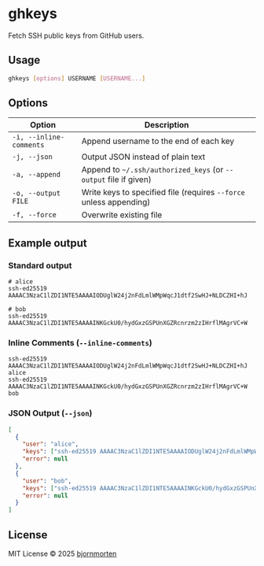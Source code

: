 # ghkeys

Fetch SSH public keys from GitHub users.

## Usage

```sh
ghkeys [options] USERNAME [USERNAME...]
```

## Options

| Option                  | Description                                                        |
| ----------------------- | ------------------------------------------------------------------ |
| `-i, --inline-comments` | Append username to the end of each key                             |
| `-j, --json`            | Output JSON instead of plain text                                  |
| `-a, --append`          | Append to `~/.ssh/authorized_keys` (or `--output` file if given)   |
| `-o, --output FILE`     | Write keys to specified file (requires `--force` unless appending) |
| `-f, --force`           | Overwrite existing file                                            |

## Example output

### Standard output

```
# alice
ssh-ed25519 AAAAC3NzaC1lZDI1NTE5AAAAIODUglW24j2nFdLmlWMpWqcJ1dtf2SwHJ+NLDCZHI+hJ

# bob
ssh-ed25519 AAAAC3NzaC1lZDI1NTE5AAAAINKGckU0/hydGxzGSPUnXGZRcnrzm2zIHrflMAgrVC+W
```

### Inline Comments (`--inline-comments`)

```
ssh-ed25519 AAAAC3NzaC1lZDI1NTE5AAAAIODUglW24j2nFdLmlWMpWqcJ1dtf2SwHJ+NLDCZHI+hJ alice
ssh-ed25519 AAAAC3NzaC1lZDI1NTE5AAAAINKGckU0/hydGxzGSPUnXGZRcnrzm2zIHrflMAgrVC+W bob
```

### JSON Output (`--json`)

```json
[
  {
    "user": "alice",
    "keys": ["ssh-ed25519 AAAAC3NzaC1lZDI1NTE5AAAAIODUglW24j2nFdLmlWMpWqcJ1dtf2SwHJ+NLDCZHI+hJ"],
    "error": null
  },
  {
    "user": "bob",
    "keys": ["ssh-ed25519 AAAAC3NzaC1lZDI1NTE5AAAAINKGckU0/hydGxzGSPUnXGZRcnrzm2zIHrflMAgrVC+W"],
    "error": null
  }
]
```

## License

MIT License © 2025 [bjornmorten](https://github.com/bjornmorten)
